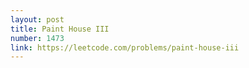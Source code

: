 ```yaml
---
layout: post
title: Paint House III
number: 1473
link: https://leetcode.com/problems/paint-house-iii
---
```

